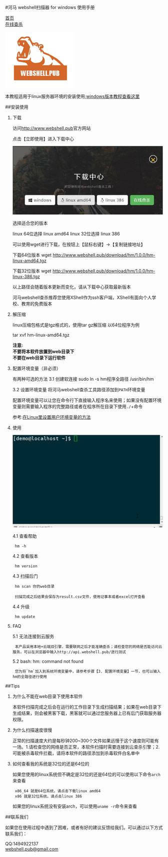 #河马 webshell扫描器 for windows 使用手册

[首页](http://www.webshell.pub)                 
[在线查杀](http://n.webshell.pub)

![logo](images/1.png)


本教程适用于linux服务器环境的安装使用;[windows版本教程查看这里](http://www.webshell.pub/doc/hm_win_usage.html)

##安装使用

1. 下载

	访问<http://www.webshell.pub>官方网站

	点击【立即使用】进入下载中心

	![下载中心](images/download.jpg)
	
	选择适合您的版本

	linux 64位选择 linux amd64
	linux 32位选择 linux 386

	可以使用wget进行下载，在按钮上【鼠标右键】->【复制链接地址】
	
	下载64位版本
	wget http://www.webshell.pub/download/hm/1.0.0/hm-linux-amd64.tgz


	下载32位版本
	wget http://www.webshell.pub/download/hm/1.0.0/hm-linux-386.tgz

	以上路径会随着版本更新而变化，请从下载中心获取最新版本

	河马webshell查杀推荐您使用XShell作为ssh客户端，XShell有面向个人学校、教育的免费版本
	
2. 解压缩
	
	linux压缩包格式是tgz格式的，使用tar gz解压缩
	以64位程序为例

	tar xvf hm-linux-amd64.tgz
		
	**注意:**  
	**不要将本软件放置到web目录下**  
	**不要在web目录下运行软件**
	
3. 配置环境变量（非必须）
	
	有两种可选的方法
	3.1 创建软连接
	sudo ln -s hm程序全路径 /usr/bin/hm
	

	3.2 设置环境变量
	将河马webshell查杀工具路径添加到`PATH`环境变量

	配置环境变量可以让您在命令行下直接输入程序名来使用；如果没有配置环境变量则需要输入程序的完整路径或者在程序所在目录下使用`./`+命令

	参考:[在Linux里设置用户环境变量的方法](http://blog.csdn.net/yumushui/article/details/39290749)


4. 使用

	![教程](images/linuxusage.gif)
	
	4.1 查看帮助
		
		hm -h

	4.2 查看版本

		hm version

	4.3 扫描后门

		hm scan 你的web目录

		扫描完成之后结果会保存为result.csv文件，使用记事本或者excel打开查看

	4.4 升级

		hm update	

5. FAQ

	5.1 无法连接到云服务

		本产品采用本地+云端双引擎，需要联网之后才能准确查杀；请检查您的网络是否能访问云服务，可以在浏览器中输入http://api.webshell.pub/进行测试

	5.2 bash: hm: command not found

		您为将`hm`加入到系统环境变量中，请参考步骤【3. 配置环境变量】一节，也可以输入hm的全路径进行使用

##Tips

1. 为什么不能在web目录下使用本软件

	本软件扫描完成之后会在运行的工作目录下生成扫描结果；如果在web目录下生成结果，则会被黑客下载，黑客就可以通过您服务器上已有后门获取服务器权限。

2. 为什么扫描速度很慢

	正常的扫描速度大约是每秒钟200~300个文件如果远慢于这个速度则可能有一场。1.请检查您的网络是否正常，本软件扫描时需要连接到云查杀引擎；2.可能被杀毒软件拦截，请将本软件的路径添加到杀毒软件白名单中
	
3. 如何查看我的系统是32位的还是64位的

	如果您使用的linux系统但不确定是32位的还是64位的可以使用以下命令`arch`来查看
		
		x86_64 就是64位系统，请点击下载linux amd64
		x86 就是32位系统，请点击linux 386

	如果您的linux系统没有安装arch，可以使用`uname -r`命令来查看


##联系我们

如果您在使用过程中遇到了困难，或者有好的建议反馈给我们。可以通过以下方式联系我们：
	
   QQ:1494922137  
   <webshell.pub@gmail.com>
